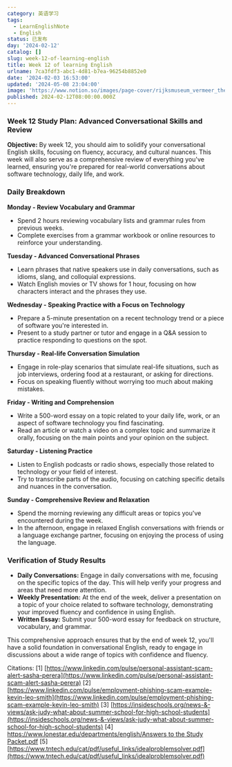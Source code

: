 ```yaml
---
category: 英语学习
tags:
  - LearnEnglishNote
  - English
status: 已发布
day: '2024-02-12'
catalog: []
slug: week-12-of-learning-english
title: Week 12 of learning English
urlname: 7ca3fdf3-abc1-4d81-b7ea-96254b8852e0
date: '2024-02-03 16:53:00'
updated: '2024-05-08 23:04:00'
image: 'https://www.notion.so/images/page-cover/rijksmuseum_vermeer_the_milkmaid.jpg'
published: 2024-02-12T08:00:00.000Z
---
```


### Week 12 Study Plan: Advanced Conversational Skills and Review


**Objective:** By week 12, you should aim to solidify your conversational English skills, focusing on fluency, accuracy, and cultural nuances. This week will also serve as a comprehensive review of everything you've learned, ensuring you're prepared for real-world conversations about software technology, daily life, and work.


### Daily Breakdown


**Monday - Review Vocabulary and Grammar**

- Spend 2 hours reviewing vocabulary lists and grammar rules from previous weeks.
- Complete exercises from a grammar workbook or online resources to reinforce your understanding.

**Tuesday - Advanced Conversational Phrases**

- Learn phrases that native speakers use in daily conversations, such as idioms, slang, and colloquial expressions.
- Watch English movies or TV shows for 1 hour, focusing on how characters interact and the phrases they use.

**Wednesday - Speaking Practice with a Focus on Technology**

- Prepare a 5-minute presentation on a recent technology trend or a piece of software you're interested in.
- Present to a study partner or tutor and engage in a Q&A session to practice responding to questions on the spot.

**Thursday - Real-life Conversation Simulation**

- Engage in role-play scenarios that simulate real-life situations, such as job interviews, ordering food at a restaurant, or asking for directions.
- Focus on speaking fluently without worrying too much about making mistakes.

**Friday - Writing and Comprehension**

- Write a 500-word essay on a topic related to your daily life, work, or an aspect of software technology you find fascinating.
- Read an article or watch a video on a complex topic and summarize it orally, focusing on the main points and your opinion on the subject.

**Saturday - Listening Practice**

- Listen to English podcasts or radio shows, especially those related to technology or your field of interest.
- Try to transcribe parts of the audio, focusing on catching specific details and nuances in the conversation.

**Sunday - Comprehensive Review and Relaxation**

- Spend the morning reviewing any difficult areas or topics you've encountered during the week.
- In the afternoon, engage in relaxed English conversations with friends or a language exchange partner, focusing on enjoying the process of using the language.

### Verification of Study Results

- **Daily Conversations:** Engage in daily conversations with me, focusing on the specific topics of the day. This will help verify your progress and areas that need more attention.
- **Weekly Presentation:** At the end of the week, deliver a presentation on a topic of your choice related to software technology, demonstrating your improved fluency and confidence in using English.
- **Written Essay:** Submit your 500-word essay for feedback on structure, vocabulary, and grammar.

This comprehensive approach ensures that by the end of week 12, you'll have a solid foundation in conversational English, ready to engage in discussions about a wide range of topics with confidence and fluency.


Citations:
[1] [https://www.linkedin.com/pulse/personal-assistant-scam-alert-sasha-perera](https://www.linkedin.com/pulse/personal-assistant-scam-alert-sasha-perera)
[2] [https://www.linkedin.com/pulse/employment-phishing-scam-example-kevin-leo-smith](https://www.linkedin.com/pulse/employment-phishing-scam-example-kevin-leo-smith)
[3] [https://insideschools.org/news-&-views/ask-judy-what-about-summer-school-for-high-school-students](https://insideschools.org/news-&-views/ask-judy-what-about-summer-school-for-high-school-students)
[4] [https://www.lonestar.edu/departments/english/Answers to the Study Packet.pdf](https://www.lonestar.edu/departments/english/Answers%20to%20the%20Study%20Packet.pdf)
[5] [https://www.tntech.edu/cat/pdf/useful_links/idealproblemsolver.pdf](https://www.tntech.edu/cat/pdf/useful_links/idealproblemsolver.pdf)

